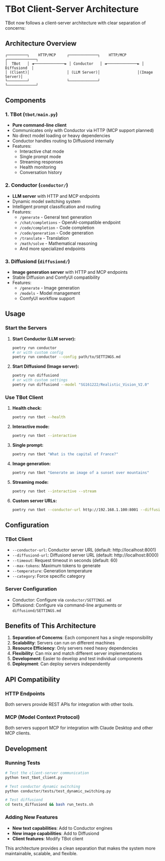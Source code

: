 # TBot Client-Server Architecture

TBot now follows a client-server architecture with clear separation of concerns:

## Architecture Overview

```
┌─────────┐    HTTP/MCP     ┌─────────────┐    HTTP/MCP     ┌─────────────┐
│  TBot   │ ◄──────────────► │ Conductor   │ ◄──────────────► │ Diffusiond  │
│ (Client)│                 │ (LLM Server)│                 │(Image Server)│
└─────────┘                 └─────────────┘                 └─────────────┘
```

## Components

### 1. TBot (`tbot/main.py`)
- **Pure command-line client**
- Communicates only with Conductor via HTTP (MCP support planned)
- No direct model loading or heavy dependencies
- Conductor handles routing to Diffusiond internally
- Features:
  - Interactive chat mode
  - Single prompt mode
  - Streaming responses
  - Health monitoring
  - Conversation history

### 2. Conductor (`conductor/`)
- **LLM server** with HTTP and MCP endpoints
- Dynamic model switching system
- Intelligent prompt classification and routing
- Features:
  - `/generate` - General text generation
  - `/chat/completions` - OpenAI-compatible endpoint
  - `/code/completion` - Code completion
  - `/code/generation` - Code generation
  - `/translate` - Translation
  - `/math/solve` - Mathematical reasoning
  - And more specialized endpoints

### 3. Diffusiond (`diffusiond/`)
- **Image generation server** with HTTP and MCP endpoints
- Stable Diffusion and ComfyUI compatibility
- Features:
  - `/generate` - Image generation
  - `/models` - Model management
  - ComfyUI workflow support

## Usage

### Start the Servers

1. **Start Conductor (LLM server):**
   ```bash
   poetry run conductor
   # or with custom config
   poetry run conductor --config path/to/SETTINGS.md
   ```

2. **Start Diffusiond (Image server):**
   ```bash
   poetry run diffusiond
   # or with custom settings
   poetry run diffusiond --model "SG161222/Realistic_Vision_V2.0"
   ```

### Use TBot Client

1. **Health check:**
   ```bash
   poetry run tbot --health
   ```

2. **Interactive mode:**
   ```bash
   poetry run tbot --interactive
   ```

3. **Single prompt:**
   ```bash
   poetry run tbot "What is the capital of France?"
   ```

4. **Image generation:**
   ```bash
   poetry run tbot "Generate an image of a sunset over mountains"
   ```

5. **Streaming mode:**
   ```bash
   poetry run tbot --interactive --stream
   ```

6. **Custom server URLs:**
   ```bash
   poetry run tbot --conductor-url http://192.168.1.100:8001 --diffusiond-url http://192.168.1.101:8000 --interactive
   ```

## Configuration

### TBot Client
- `--conductor-url`: Conductor server URL (default: http://localhost:8001)
- `--diffusiond-url`: Diffusiond server URL (default: http://localhost:8000)
- `--timeout`: Request timeout in seconds (default: 60)
- `--max-tokens`: Maximum tokens to generate
- `--temperature`: Generation temperature
- `--category`: Force specific category

### Server Configuration
- Conductor: Configure via `conductor/SETTINGS.md`
- Diffusiond: Configure via command-line arguments or `diffusiond/SETTINGS.md`

## Benefits of This Architecture

1. **Separation of Concerns**: Each component has a single responsibility
2. **Scalability**: Servers can run on different machines
3. **Resource Efficiency**: Only servers need heavy dependencies
4. **Flexibility**: Can mix and match different server implementations
5. **Development**: Easier to develop and test individual components
6. **Deployment**: Can deploy servers independently

## API Compatibility

### HTTP Endpoints
Both servers provide REST APIs for integration with other tools.

### MCP (Model Context Protocol)
Both servers support MCP for integration with Claude Desktop and other MCP clients.

## Development

### Running Tests
```bash
# Test the client-server communication
python test_tbot_client.py

# Test conductor dynamic switching
python conductor/tests/test_dynamic_switching.py

# Test diffusiond
cd tests_diffusiond && bash run_tests.sh
```

### Adding New Features
- **New text capabilities**: Add to Conductor engines
- **New image capabilities**: Add to Diffusiond
- **Client features**: Modify TBot client

This architecture provides a clean separation that makes the system more maintainable, scalable, and flexible.
